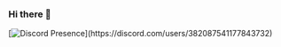 ### Hi there 👋

[![Discord Presence](https://lanyard.cnrad.dev/api/382087541177843732?idleMessage=im%20not%20doing%20anything?)](https://discord.com/users/382087541177843732)
